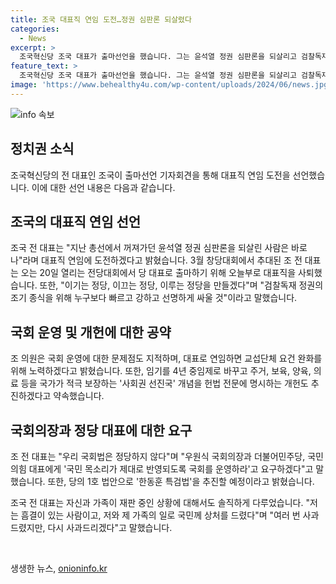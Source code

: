 ```yaml
---
title: 조국 대표직 연임 도전…정권 심판론 되살렸다
categories:
  - News
excerpt: >
  조국혁신당 조국 대표가 출마선언을 했습니다. 그는 윤석열 정권 심판론을 되살리고 검찰독재 정권의 조기 종식을 위해 빠르고 강하게 싸울 것을 약속했습니다. 또한, 국회 운영 개선과 개헌을 추진하고 한동훈 특검법을 우선순위로 두어야 한다는 입장을 피력했습니다. 재판 중인 자신과 가족에 대한 사과도 전했습니다. (150자)
feature_text: >
  조국혁신당 조국 대표가 출마선언을 했습니다. 그는 윤석열 정권 심판론을 되살리고 검찰독재 정권의 조기 종식을 위해 빠르고 강하게 싸울 것을 약속했습니다. 또한, 국회 운영 개선과 개헌을 추진하고 한동훈 특검법을 우선순위로 두어야 한다는 입장을 피력했습니다. 재판 중인 자신과 가족에 대한 사과도 전했습니다. (150자)
image: 'https://www.behealthy4u.com/wp-content/uploads/2024/06/news.jpg'
---
```


<p><img src="https://www.behealthy4u.com/wp-content/uploads/2024/06/news.jpg" alt="info 속보" /></p>

<h2 data-ke-size="size26">정치권 소식</h2>

<p data-ke-size="size16">조국혁신당의 전 대표인 조국이 출마선언 기자회견을 통해 대표직 연임 도전을 선언했습니다. 이에 대한 선언 내용은 다음과 같습니다.</p>

<h2 data-ke-size="size24">조국의 대표직 연임 선언</h2>

<p data-ke-size="size16">조국 전 대표는 "지난 총선에서 꺼져가던 윤석열 정권 심판론을 되살린 사람은 바로 나"라며 대표직 연임에 도전하겠다고 밝혔습니다. 3월 창당대회에서 추대된 조 전 대표는 오는 20일 열리는 전당대회에서 당 대표로 출마하기 위해 오늘부로 대표직을 사퇴했습니다. 또한, "이기는 정당, 이끄는 정당, 이루는 정당을 만들겠다"며 "검찰독재 정권의 조기 종식을 위해 누구보다 빠르고 강하고 선명하게 싸울 것"이라고 말했습니다.</p>

<h2 data-ke-size="size24">국회 운영 및 개헌에 대한 공약</h2>

<p data-ke-size="size16">조 의원은 국회 운영에 대한 문제점도 지적하며, 대표로 연임하면 교섭단체 요건 완화를 위해 노력하겠다고 밝혔습니다. 또한, 임기를 4년 중임제로 바꾸고 주거, 보육, 양육, 의료 등을 국가가 적극 보장하는 '사회권 선진국' 개념을 헌법 전문에 명시하는 개헌도 추진하겠다고 약속했습니다.</p>

<h2 data-ke-size="size24">국회의장과 정당 대표에 대한 요구</h2>

<p data-ke-size="size16">조 전 대표는 "우리 국회법은 정당하지 않다"며 "우원식 국회의장과 더불어민주당, 국민의힘 대표에게 '국민 목소리가 제대로 반영되도록 국회를 운영하라'고 요구하겠다"고 말했습니다. 또한, 당의 1호 법안으로 '한동훈 특검법'을 추진할 예정이라고 밝혔습니다.</p>

<p data-ke-size="size16">조국 전 대표는 자신과 가족이 재판 중인 상황에 대해서도 솔직하게 다루었습니다. "저는 흠결이 있는 사람이고, 저와 제 가족의 일로 국민께 상처를 드렸다"며 "여러 번 사과드렸지만, 다시 사과드리겠다"고 말했습니다.</p>

<p data-ke-size="size16">&nbsp;</p>
생생한 뉴스, <a href="https://onioninfo.kr" rel="dofollow">onioninfo.kr</a>



